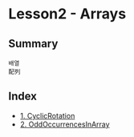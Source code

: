 # Lesson2 - Arrays
## Summary
```
배열
配列
```
## Index
+ [1. CyclicRotation](https://github.com/Bnine/php-algorithm/blob/master/codility/Lesson2/CyclicRotation.md)
+ [2. OddOccurrencesInArray](https://github.com/Bnine/php-algorithm/blob/master/codility/Lesson2/OddOccurrencesInArray.md)
